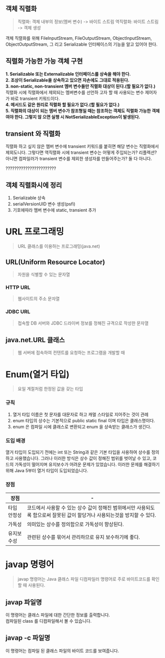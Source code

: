 ## 객체 직렬화
> 직렬화: 객체 내부의 정보(멤버 변수) -> 바이트 스트림
> 역직렬화: 바이트 스트림 -> 객체 생성

객체 직렬화를 위해
FileInputStream, FileOutputStream, ObjectInputStream, ObjectOutputStream, 그 리고 Serializable 인터페이스의 기능을 알고 있어야 한다.

## 직렬화 가능한 가능 객체 구현
**1. Serializable 또는 Externalizable 인터페이스를 상속을 해야 한다.**<br>
**2. 조상이 Serializable을 상속하고 있으면 자손에도 그대로 적용된다.**<br>
**3. non-static, non-transient 멤버 변수들만 직렬화 대상이 된다.(할 필요가 없다.)**<br>
직렬화 시에 직렬화에서 제외되는 멤버변수를 선언하 고자 할 때 사용되는 변수 제어자가 바로 transient 키워드이다.<br>
**4. 메서드도 같은 원리로 직렬화 할 필요가 없다.(할 필요가 없다.)** <br>
**5. 직렬화의 대상이 되는 멤버 변수가 참조형일 때는 참조하는 객체도 직렬화 가능한 객체여야 한다. 그렇지 않 으면 실행 시 NotSerializableException이 발생된다.**

## transient 와 직렬화
직렬화 하고 싶지 않은 멤버 변수에 transient 키워드를 붙히면 해당 변수는 직렬화에서 제외도니다.
그렇다면 역직렬화 시에 transient 변수는 어떻게 주입되는가? 리플렉션? 아니면 컴파일러가 transient 변수를 제외한 생성자를 만들어주는가?
둘 다 아니다.

???????????????????????

## 객체 직렬화시에 정리
1. Serializable 상속 
2. serialVersionUID 변수 생성(psfi)
3. 기호에따라 멤버 변수에 static, transient 추가 

# URL 프로그래밍
> URL 클래스를 이용하는 프로그래밍(java.net)

## URL(Uniform Resource Locator)
> 자원을 식별할 수 있는 문자열

### HTTP URL
> 웹사이트의 주소 문자열

### JDBC URL
> 접속할 DB 서버와 JDBC 드라이버 정보를 정해진 규격으로 작성한 문자열

## java.net.URL 클래스
> 웹 서버에 접속하여 컨텐트를 요청하는 프로그램을 개발할 때

# Enum(열거 타입)
> 요일 계절처럼 한정된 값을 갖는 타입
 
### 규칙
1. 열거 타입 이름은 첫 문자를 대문자로 하고 캐멀 스타일로 지어주는 것이 관례
2. enum 타입의 상수는 기본적으로 public static final 이며 타입은 클래스명이다.
3. enum 은 컴파일 시에 클래스로 변환되고 enum 을 상속받는 클래스가 생긴다. 

### 도입 배경
열거 타입이 도입되기 전에는 int 또는 String과 같은 기본 타입을 사용하여 상수를 정의하고 사용했습니다. 
그러나 이러한 방식은 상수 값이 정해진 범위를 벗어날 수 있고, 코드의 가독성이 떨어지며 유지보수가 어려운 문제가 있었습니다. 
이러한 문제를 해결하기 위해 Java 5부터 열거 타입이 도입되었습니다.

### 장점
| 장점     | -                                                                     
|--------|-----------------------------------------------------------------------|   
| 타입 안정성 | 코드에서 사용할 수 있는 상수 값이 정해진 범위에서만 사용되도록 함으로써 잘못된 값이 할당거나 사용되는것을 방지할 수 있다. |
| 가독성    | 의미있는 상수를 정의함으로 가독성이 향상된다.                                             |
| 유지보수성  | 관련된 상수를 묶어서 관리하므로 유지 보수하기에 좋다.                                        |




# javap 명령어
> javap 명령어는 Java 클래스 파일 디컴파일러 명령어로 주로 바이트코드를 확인할 때 사용된다.

## javap 파일명
이 명령어는 클래스 파일에 대한 간단한 정보를 출력합니다.<br>
컴파일된 class 를 디컴파일해서 볼 수 있습니다.

## javap -c 파일명
이 명령어는 컴파일 된 클래스 파일의 바이트 코드를 보여줍니다.





